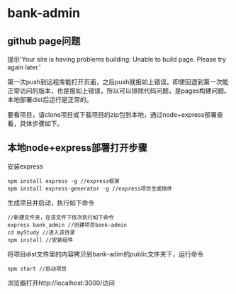 # bank-admin

## github page问题
提示'Your site is having problems building: Unable to build page. Please try again later.'

第一次push到远程库能打开页面，之后push就报如上错误。即使回退到第一次能正常访问的版本，也是报如上错误，所以可以排除代码问题，是pages构建问题。本地部署dist后运行是正常的。

要看项目，请clone项目或下载项目的zip包到本地，通过node+express部署查看，具体步骤如下。

## 本地node+express部署打开步骤

安装express
```
npm install express -g //express框架
npm install express-generator -g //express项目生成插件
``` 
生成项目并启动，执行如下命令
```
//新建文件夹，在该文件下依次执行如下命令
express bank_admin //创建项目bank-admin
cd myStudy //进入该目录
npm install //安装组件 
```
将项目dist文件里的内容拷贝到bank-adim的public文件夹下，运行命令
```
npm start //启动项目
```

浏览器打开http://localhost:3000/访问
